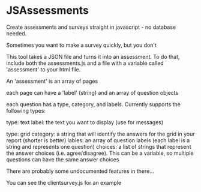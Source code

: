 # JSAssessments
Create assessments and surveys straight in javascript - no database needed.

Sometimes you want to make a survey quickly, but you don't

This tool takes a JSON file and turns it into an assessment. To do that, include both the assessments.js and a file with a variable called 'assessment' to your html file.

An 'assessment' is an array of pages

each page can have a 'label' (string) and an array of question objects

each question has a type, category, and labels.  Currently supports the following types:

type: text
label: the text you want to display (use for messages)

type: grid
category: a string that will identify the answers for the grid in your report (shorter is better)
lables: an array of question labels (each label is a string and represents one question)
choices: a list of strings that represent the answer choices (i.e. agree/disagree).  This can be a variable, so multiple questions can have the same answer choices

There are probably some undocumented features in there...

You can see the clientsurvey.js for an example
